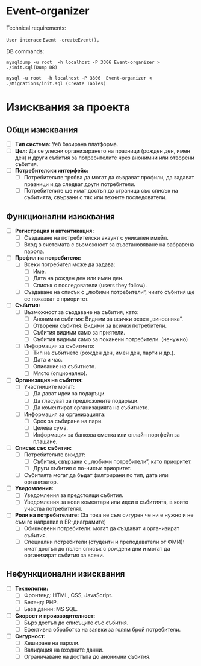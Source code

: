 # Event-organizer

Technical requirements:

  ```User interace```
```Event -createEvent(),```

DB commands:

```mysqldump -u root  -h localhost -P 3306 Event-organizer > ./init.sql(Dump DB)```

```mysql -u root  -h localhost -P 3306  Event-organizer < ./Migrations/init.sql (Create Tables)```

# Изисквания за проекта

## Общи изисквания

- [ ] **Тип система:** Уеб базирана платформа.
- [ ] **Цел:** Да се улесни организирането на празници (рожден ден, имен ден) и други събития за потребителите чрез анонимни или отворени събития.
- [ ] **Потребителски интерфейс:**
  - [ ] Потребителите трябва да могат да създават профили, да задават празници и да следват други потребители.
  - [ ] Потребителите ще имат достъп до страница със списък на събитията, свързани с тях или техните последователи.

## Функционални изисквания

- [ ] **Регистрация и автентикация:**
  - [ ] Създаване на потребителски акаунт с уникален имейл.
  - [ ] Вход в системата с възможност за възстановяване на забравена парола.

- [ ] **Профил на потребителя:**
  - [ ] Всеки потребител може да задава:
    - [ ] Име.
    - [ ] Дата на рожден ден или имен ден.
    - [ ] Списък с последователи (users they follow).
  - [ ] Създаване на списък с „любими потребители“, чиито събития ще се показват с приоритет.

- [ ] **Събития:**
  - [ ] Възможност за създаване на събития, като:
    - [ ] Анонимни събития: Видими за всички освен „виновника“.
    - [ ] Отворени събития: Видими за всички потребители.
    - [ ] Събития видими само за приятели.
    - [ ] Събития видими само за поканени потребители. (ненужно)
  - [ ] Информация за събитието:
    - [ ] Тип на събитието (рожден ден, имен ден, парти и др.).
    - [ ] Дата и час.
    - [ ] Описание на събитието.
    - [ ] Място (опционално).

- [ ] **Организация на събития:**
  - [ ] Участниците могат:
    - [ ] Да дават идеи за подаръци.
    - [ ] Да гласуват за предложените подаръци.
    - [ ] Да коментират организацията на събитието.
  - [ ] Информация за организацията:
    - [ ] Срок за събиране на пари.
    - [ ] Целева сума.
    - [ ] Информация за банкова сметка или онлайн портфейл за плащане.

- [ ] **Списък със събития:**
  - [ ] Потребителите виждат:
    - [ ] Събития, свързани с „любими потребители“, като приоритет.
    - [ ] Други събития с по-нисък приоритет.
  - [ ] Събитията могат да бъдат филтрирани по тип, дата или организатор.

- [ ] **Уведомления:**
  - [ ] Уведомления за предстоящи събития.
  - [ ] Уведомления за нови коментари или идеи в събитията, в които участва потребителят.

- [ ] **Роли на потребителите:** (За това не съм сигурен че ни е нужно и не съм го направил в ER-диаграмите)
  - [ ] Обикновени потребители: могат да създават и организират събития.
  - [ ] Специални потребители (студенти и преподаватели от ФМИ): имат достъп до пълен списък с рождени дни и могат да организират събития за всеки.

## Нефункционални изисквания

- [ ] **Технологии:**
  - [ ] Фронтенд: HTML, CSS, JavaScript.
  - [ ] Бекенд: PHP.
  - [ ] База данни: MS SQL.

- [ ] **Скорост и производителност:**
  - [ ] Бърз достъп до списъците със събития.
  - [ ] Ефективна обработка на заявки за голям брой потребители.

- [ ] **Сигурност:**
  - [ ] Хеширане на пароли.
  - [ ] Валидация на входните данни.
  - [ ] Ограничаване на достъпа до анонимни събития.
